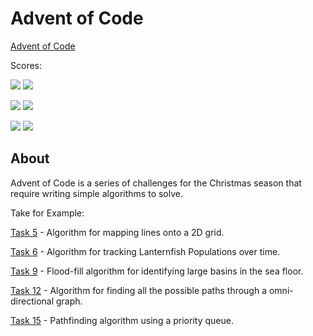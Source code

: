 # Advent of Code

[Advent of Code](https://adventofcode.com)

Scores:

![](https://img.shields.io/badge/2022%20📅-blue) ![](https://img.shields.io/badge/stars%20⭐-4-yellow)

![](https://img.shields.io/badge/2021%20📅-blue) ![](https://img.shields.io/badge/stars%20⭐-36-yellow)

![](https://img.shields.io/badge/2020%20📅-blue) ![](https://img.shields.io/badge/stars%20⭐-10-yellow)

## About

Advent of Code is a series of challenges for the Christmas season that require writing simple algorithms to solve.

Take for Example:

[Task 5](2021/05/tasks.mjs) - Algorithm for mapping lines onto a 2D grid.

[Task 6](2021/06/tasks.mjs) - Algorithm for tracking Lanternfish Populations over time.

[Task 9](2021/09/tasks.mjs) - Flood-fill algorithm for identifying large basins in the sea floor.

[Task 12](2021/12/tasks.mjs) - Algorithm for finding all the possible paths through a omni-directional graph.

[Task 15](2021/15/protitytasks.mjs) - Pathfinding algorithm using a priority queue.
